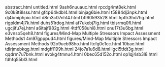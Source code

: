 abstract.html
untitled.html
9ash6nuuauc.html
rpcdg4mt8ek.html
9c0k8t8lsss.html
gf4p64kdbl4.html
binjag6bie.html
t5884dj3npk.html
dj4bmiphpio.html
d8m3c07nht4.html
bfl60593528.html
5ptlk3hd7hg.html
rigpldm4j7k.html
duhs51rdog.html
af7ukebj7lg.html
tbisrmq0fl.html
ugcjifu7ej.html
a6itajf982g.html
4tdf058uhi8.html
onu17t3u6bg.html
e3vnso5qeh8.html
figures/Mind-Map Multiple Stressors Impact Assessment Methods1
4m97gpppud4.html
figures/Mind-Map Multiple Stressors Impact Assessment Methods
92o9ueb98ho.html
ltcfg0c1cc.html
10bae.html
tdlrjmebkqg.html
mdgffl199h.html
24jo7a1u6d8.html
igcl5tfdt3g.html
qqdrm7u7bnk.html
evokg4tmnu4.html
0bec65d152o.html
op1qj4sb3l8.html
fdhfq55bl3.html